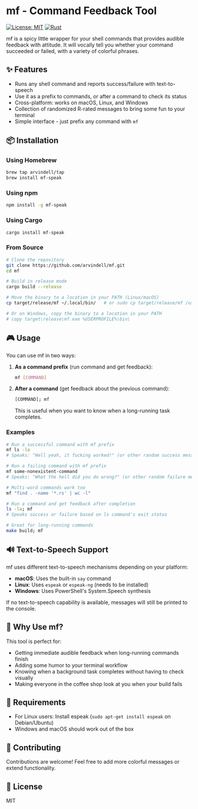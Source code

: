 # mf - Command Feedback Tool

[![License: MIT](https://img.shields.io/badge/License-MIT-yellow.svg)](https://opensource.org/licenses/MIT)
[![Rust](https://img.shields.io/badge/Rust-1.70%2B-orange.svg)](https://www.rust-lang.org/)

mf is a spicy little wrapper for your shell commands that provides audible feedback with attitude. It will vocally tell you whether your command succeeded or failed, with a variety of colorful phrases.

## ✨ Features

- Runs any shell command and reports success/failure with text-to-speech
- Use it as a prefix to commands, or after a command to check its status
- Cross-platform: works on macOS, Linux, and Windows
- Collection of randomized R-rated messages to bring some fun to your terminal
- Simple interface - just prefix any command with `mf`

## 📦 Installation

### Using Homebrew

```bash
brew tap arvindell/tap
brew install mf-speak
```

### Using npm

```bash
npm install -g mf-speak
```

### Using Cargo

```bash
cargo install mf-speak
```

### From Source

```bash
# Clone the repository
git clone https://github.com/arvindell/mf.git
cd mf

# Build in release mode
cargo build --release

# Move the binary to a location in your PATH (Linux/macOS)
cp target/release/mf ~/.local/bin/   # or sudo cp target/release/mf /usr/local/bin/

# Or on Windows, copy the binary to a location in your PATH
# copy target\release\mf.exe %USERPROFILE%\bin\
```

## 🎮 Usage

You can use mf in two ways:

1. **As a command prefix** (run command and get feedback):
   ```bash
   mf [COMMAND]
   ```

2. **After a command** (get feedback about the previous command):
   ```bash
   [COMMAND]; mf
   ```
   This is useful when you want to know when a long-running task completes.

### Examples

```bash
# Run a successful command with mf prefix
mf ls -la
# Speaks: "Hell yeah, it fucking worked!" (or other random success message)

# Run a failing command with mf prefix
mf some-nonexistent-command
# Speaks: "What the hell did you do wrong?" (or other random failure message)

# Multi-word commands work too
mf "find . -name '*.rs' | wc -l"

# Run a command and get feedback after completion
ls -la; mf
# Speaks success or failure based on ls command's exit status

# Great for long-running commands
make build; mf
```

## 🔊 Text-to-Speech Support

mf uses different text-to-speech mechanisms depending on your platform:

- **macOS**: Uses the built-in `say` command
- **Linux**: Uses `espeak` or `espeak-ng` (needs to be installed)
- **Windows**: Uses PowerShell's System.Speech synthesis

If no text-to-speech capability is available, messages will still be printed to the console.

## 🚀 Why Use mf?

This tool is perfect for:

- Getting immediate audible feedback when long-running commands finish
- Adding some humor to your terminal workflow
- Knowing when a background task completes without having to check visually
- Making everyone in the coffee shop look at you when your build fails

## 📝 Requirements

- For Linux users: Install espeak (`sudo apt-get install espeak` on Debian/Ubuntu)
- Windows and macOS should work out of the box

## 🔧 Contributing

Contributions are welcome! Feel free to add more colorful messages or extend functionality.

## 📜 License

MIT 